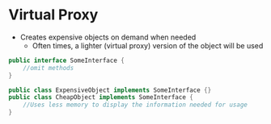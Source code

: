 # Virtual Proxy

- Creates expensive objects on demand when needed
  - Often times, a lighter (virtual proxy) version of the object will be used

```java
public interface SomeInterface {
    //omit methods
}

public class ExpensiveObject implements SomeInterface {}
public class CheapObject implements SomeInterface {
    //Uses less memory to display the information needed for usage
}
```
